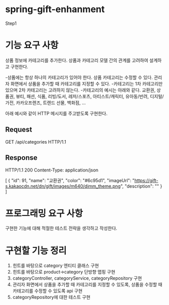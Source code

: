 # spring-gift-enhanment
 
Step1
# 기능 요구 사항
상품 정보에 카테고리를 추가한다. 상품과 카테고리 모델 간의 관계를 고려하여 설계하고 구현한다.

-상품에는 항상 하나의 카테고리가 있어야 한다.
    상품 카테고리는 수정할 수 있다.
    관리자 화면에서 상품을 추가할 때 카테고리를 지정할 수 있다.
-카테고리는 1차 카테고리만 있으며 2차 카테고리는 고려하지 않는다.
-카테고리의 예시는 아래와 같다.
    교환권, 상품권, 뷰티, 패션, 식품, 리빙/도서, 레저/스포츠, 아티스트/캐릭터, 유아동/반려, 디지털/가전, 카카오프렌즈, 트렌드 선물, 백화점, ...

아래 예시와 같이 HTTP 메시지를 주고받도록 구현한다.

## Request
GET /api/categories HTTP/1.1

## Response
HTTP/1.1 200
Content-Type: application/json

[
{
"id": 91,
"name": "교환권",
"color": "#6c95d1",
"imageUrl": "https://gift-s.kakaocdn.net/dn/gift/images/m640/dimm_theme.png",
"description": ""
}
]

# 프로그래밍 요구 사항
구현한 기능에 대해 적절한 테스트 전략을 생각하고 작성한다.

# 구현할 기능 정리
1. 힌트를 바탕으로 category 엔티티 클래스 구현
2. 힌트를 바탕으로 product->category 단방향 맵핑 구현
3. categoryController, categoryService, categoryRepository 구현
4. 관리자 화면에서 상품을 추가할 때 카테고리를 지정할 수 있도록, 상품을 수정할 때 카테고리를 수정할 수 있도록 api 구현
5. categoryRepository에 대한 테스트 구현